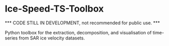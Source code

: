 # Ice-Speed-TS-Toolbox

*** CODE STILL IN DEVELOPMENT, not recommended for public use. ***

Python toolbox for the extraction, decomposition, and visualisation of time-series from SAR ice velocity datasets.
